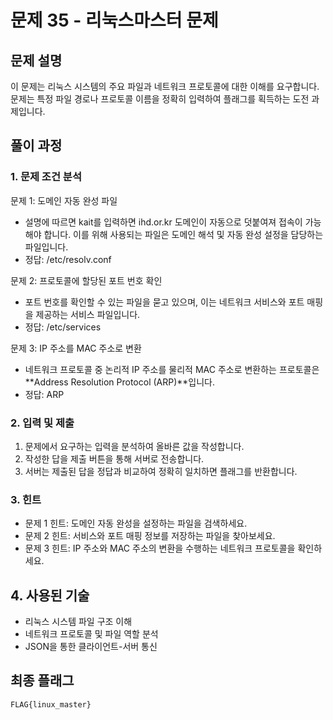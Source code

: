 # 문제 35 - 리눅스마스터 문제

## 문제 설명
이 문제는 리눅스 시스템의 주요 파일과 네트워크 프로토콜에 대한 이해를 요구합니다. 문제는 특정 파일 경로나 프로토콜 이름을 정확히 입력하여 플래그를 획득하는 도전 과제입니다.

## 풀이 과정

### 1. 문제 조건 분석
문제 1: 도메인 자동 완성 파일
- 설명에 따르면 kait를 입력하면 ihd.or.kr 도메인이 자동으로 덧붙여져 접속이 가능해야 합니다. 이를 위해 사용되는 파일은 도메인 해석 및 자동 완성 설정을 담당하는 파일입니다.
- 정답: /etc/resolv.conf

문제 2: 프로토콜에 할당된 포트 번호 확인
- 포트 번호를 확인할 수 있는 파일을 묻고 있으며, 이는 네트워크 서비스와 포트 매핑을 제공하는 서비스 파일입니다.
- 정답: /etc/services

문제 3: IP 주소를 MAC 주소로 변환
- 네트워크 프로토콜 중 논리적 IP 주소를 물리적 MAC 주소로 변환하는 프로토콜은 **Address Resolution Protocol (ARP)**입니다.
- 정답: ARP

### 2. 입력 및 제출
1. 문제에서 요구하는 입력을 분석하여 올바른 값을 작성합니다.
2. 작성한 답을 제출 버튼을 통해 서버로 전송합니다.
3. 서버는 제출된 답을 정답과 비교하여 정확히 일치하면 플래그를 반환합니다.

### 3. 힌트
- 문제 1 힌트: 도메인 자동 완성을 설정하는 파일을 검색하세요.
- 문제 2 힌트: 서비스와 포트 매핑 정보를 저장하는 파일을 찾아보세요.
- 문제 3 힌트: IP 주소와 MAC 주소의 변환을 수행하는 네트워크 프로토콜을 확인하세요.

## 4. 사용된 기술
- 리눅스 시스템 파일 구조 이해
- 네트워크 프로토콜 및 파일 역할 분석
- JSON을 통한 클라이언트-서버 통신

## 최종 플래그
```
FLAG{linux_master}
```